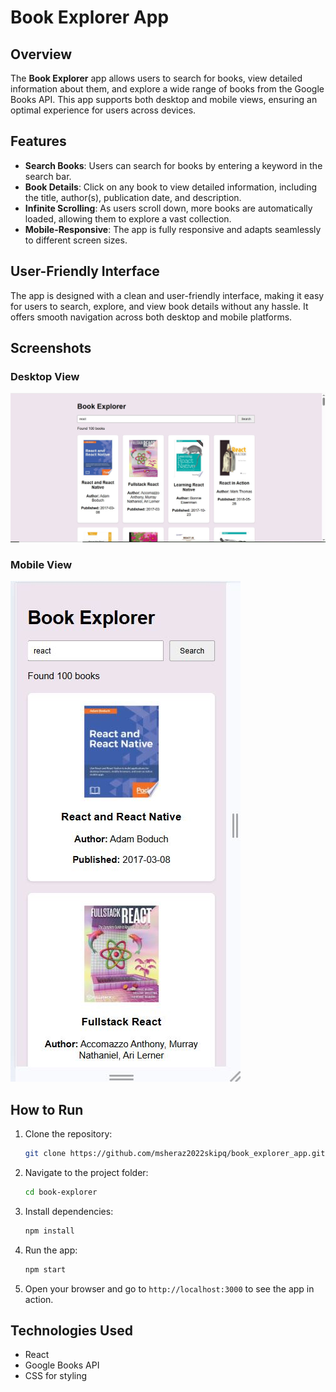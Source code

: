 # Book Explorer App

## Overview

The **Book Explorer** app allows users to search for books, view detailed information about them, and explore a wide range of books from the Google Books API. This app supports both desktop and mobile views, ensuring an optimal experience for users across devices.

## Features

- **Search Books**: Users can search for books by entering a keyword in the search bar.
- **Book Details**: Click on any book to view detailed information, including the title, author(s), publication date, and description.
- **Infinite Scrolling**: As users scroll down, more books are automatically loaded, allowing them to explore a vast collection.
- **Mobile-Responsive**: The app is fully responsive and adapts seamlessly to different screen sizes.

## User-Friendly Interface

The app is designed with a clean and user-friendly interface, making it easy for users to search, explore, and view book details without any hassle. It offers smooth navigation across both desktop and mobile platforms.

## Screenshots

### Desktop View

![Desktop View](desktop_mode.JPG)

### Mobile View

![Mobile View](mobile_mode.JPG)

## How to Run

1. Clone the repository:

   ```bash
   git clone https://github.com/msheraz2022skipq/book_explorer_app.git
   ```

2. Navigate to the project folder:

   ```bash
   cd book-explorer
   ```

3. Install dependencies:

   ```bash
   npm install
   ```

4. Run the app:

   ```bash
   npm start
   ```

5. Open your browser and go to `http://localhost:3000` to see the app in action.

## Technologies Used

- React
- Google Books API
- CSS for styling

